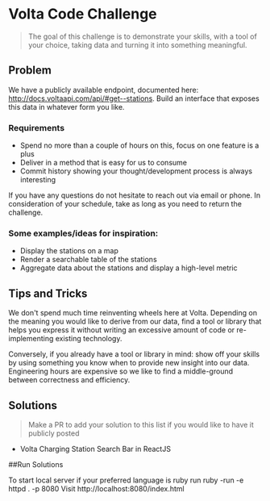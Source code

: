 # Volta Code Challenge
> The goal of this challenge is to demonstrate your skills, with a tool of your choice, taking data and turning it into something meaningful.

## Problem
We have a publicly available endpoint, documented here:
http://docs.voltaapi.com/api/#get--stations.
Build an interface that exposes this data in whatever form you like.

### Requirements
- Spend no more than a couple of hours on this, focus on one feature is a plus
- Deliver in a method that is easy for us to consume
- Commit history showing your thought/development process is always interesting

If you have any questions do not hesitate to reach out via email or phone. In consideration of your schedule, take as long as you need to return the challenge. 

### Some examples/ideas for inspiration:
- Display the stations on a map
- Render a searchable table of the stations
- Aggregate data about the stations and display a high-level metric

## Tips and Tricks
We don't spend much time reinventing wheels here at Volta. Depending on the meaning you would like to derive from our data, find a tool or library that helps you express it without writing an excessive amount of code or re-implementing existing technology.

Conversely, if you already have a tool or library in mind: show off your skills by using something you know when to provide new insight into our data. Engineering hours are expensive so we like to find a middle-ground between correctness and efficiency.

## Solutions
> Make a PR to add your solution to this list if you would like to have it publicly posted
- Volta Charging Station Search Bar in ReactJS


##Run Solutions

To start local server if your preferred language is ruby run
ruby -run -e httpd . -p 8080
Visit
http://localhost:8080/index.html
